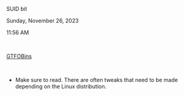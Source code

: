 SUID bit

Sunday, November 26, 2023

11:56 AM

 

[GTFOBins](https://gtfobins.github.io/#+suid)

 

-   Make sure to read. There are often tweaks that need to be made depending on the Linux distribution.
